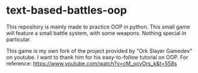 # text-based-battles-oop
This repository is mainly made to practice OOP in python.
This small game will feature a small battle system, with some weapons. Nothing special in particular.

This game is my own fork of the project provided by "Ork Slayer Gamedev" on youtube. I want to thank him for his easy-to-follow tutorial on OOP.
For reference: https://www.youtube.com/watch?v=cM_ocyOrs_k&t=558s